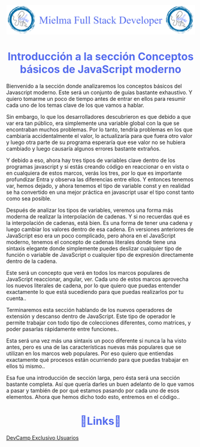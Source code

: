 ![Logo Mielma](image/Logo_Encabezado.png)

# <center><b><font color="#556CEE">Introducción a la sección Conceptos básicos de JavaScript moderno</font></b>
Bienvenido a la sección donde analizaremos los conceptos básicos del Javascript moderno. Este será un conjunto de guías bastante exhaustivo. Y quiero tomarme un poco de tiempo antes de entrar en ellos para resumir cada uno de los temas clave de los que vamos a hablar.

Sin embargo, lo que los desarrolladores descubrieron es que debido a que var era tan público, era simplemente una variable global con la que se encontraban muchos problemas. Por lo tanto, tendría problemas en los que cambiaría accidentalmente el valor, lo actualizaría para que fuera otro valor y luego otra parte de su programa esperaría que ese valor no se hubiera cambiado y luego causaría algunos errores bastante extraños.

Y debido a eso, ahora hay tres tipos de variables clave dentro de los programas javascript y si estás creando código en reaccionar o en vista o en cualquiera de estos marcos, verás los tres, por lo que es importante profundizar Entra y observa las diferencias entre ellos. Y entonces tenemos var, hemos dejado, y ahora tenemos el tipo de variable const y en realidad se ha convertido en una mejor práctica en javascript usar el tipo const tanto como sea posible.

Después de analizar los tipos de variables, veremos una forma más moderna de realizar la interpolación de cadenas. Y si no recuerdas qué es la interpolación de cadenas, está bien. Es una forma de tener una cadena y luego cambiar los valores dentro de esa cadena. En versiones anteriores de JavaScript eso era un poco complicado, pero ahora en el JavaScript moderno, tenemos el concepto de cadenas literales donde tiene una sintaxis elegante donde simplemente puedes deslizar cualquier tipo de función o variable de JavaScript o cualquier tipo de expresión directamente dentro de la cadena.

Este será un concepto que verá en todos los marcos populares de JavaScript reaccionar, angular, ver. Cada uno de estos marcos aprovecha los nuevos literales de cadena, por lo que quiero que puedas entender exactamente lo que está sucediendo para que puedas realizarlos por tu cuenta..

Terminaremos esta sección hablando de los nuevos operadores de extensión y descanso dentro de JavaScript. Este tipo de operador le permite trabajar con todo tipo de colecciones diferentes, como matrices, y poder pasarlas rápidamente entre funciones..

Esta será una vez más una sintaxis un poco diferente si nunca la ha visto antes, pero es una de las características nuevas más populares que se utilizan en los marcos web populares. Por eso quiero que entiendas exactamente qué procesos están ocurriendo para que puedas trabajar en ellos tú mismo..

Esa fue una introducción de sección larga, pero ésta será una sección bastante completa. Así que quería darles un buen adelanto de lo que vamos a pasar y también de por qué estamos pasando por cada uno de esos elementos. Ahora que hemos dicho todo esto, entremos en el código..


# <center><b><font color="#556CEE">🔗Links🔗</font></b>

[DevCamp Exclusivo Usuarios](https://basque.devcamp.com/pt-full-stack-development-javascript-python-react/guide/section-introduction-7d76161c-8814-4269-9c4e-0bab8ddf7d41)  

